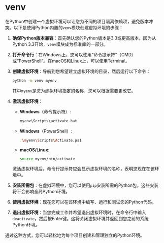 # venv
在Python中创建一个虚拟环境可以让您为不同的项目隔离依赖项，避免版本冲突。以下是使用Python内置的`venv`模块创建虚拟环境的步骤：

1. **确保Python版本兼容**：首先确认您的Python版本是3.3或更高版本，因为从Python 3.3开始，`venv`模块成为标准库的一部分。

2. **打开命令行**：在Windows上，您可以使用“命令提示符”（CMD）或“PowerShell”。在macOS和Linux上，可以使用Terminal。

3. **创建虚拟环境**：导航到您希望建立虚拟环境的目录，然后运行以下命令：

   ```bash
   python -m venv myenv
   ```

   其中`myenv`是您为虚拟环境指定的名称，您可以根据需要更改它。

4. **激活虚拟环境**：
   - **Windows**（命令提示符）:
     ```bash
     myenv\Scripts\activate.bat
     ```
   - **Windows**（PowerShell）:
     ```bash
     .\myenv\Scripts\Activate.ps1
     ```
   - **macOS/Linux**:
     ```bash
     source myenv/bin/activate
     ```

   激活虚拟环境后，命令行提示符应会显示虚拟环境的名称，表明您现在在该环境中。

5. **安装所需包**：在虚拟环境中，您可以使用`pip`安装所需的Python包，这些安装将不会影响全局Python环境。

6. **使用虚拟环境**：现在您可以在该环境中编写、运行和测试您的Python代码。

7. **退出虚拟环境**：当您完成工作并希望退出虚拟环境时，在命令行中输入`deactivate`，然后按Enter键。这将关闭虚拟环境并返回到您之前的系统Python环境。

通过这种方式，您可以轻松地为每个项目创建和管理独立的Python环境。